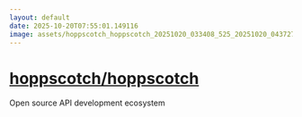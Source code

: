 ```yaml
---
layout: default
date: 2025-10-20T07:55:01.149116
image: assets/hoppscotch_hoppscotch_20251020_033408_525_20251020_043727--20251020T063729269--cropped.png
---
```


# [hoppscotch/hoppscotch](https://github.com/hoppscotch/hoppscotch/)

Open source API development ecosystem
